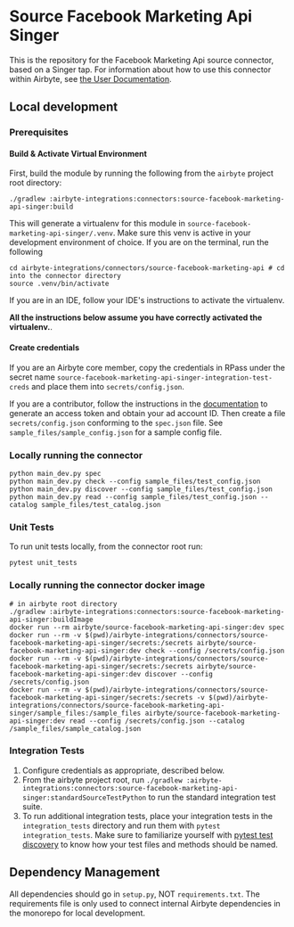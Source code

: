 # Source Facebook Marketing Api Singer

This is the repository for the Facebook Marketing Api source connector, based on a Singer tap.
For information about how to use this connector within Airbyte, see [the User Documentation](https://docs.airbyte.io/integrations/sources/facebook-marketing-api).

## Local development
### Prerequisites
#### Build & Activate Virtual Environment
First, build the module by running the following from the `airbyte` project root directory: 
```
./gradlew :airbyte-integrations:connectors:source-facebook-marketing-api-singer:build
```

This will generate a virtualenv for this module in `source-facebook-marketing-api-singer/.venv`. Make sure this venv is active in your
development environment of choice. If you are on the terminal, run the following
```
cd airbyte-integrations/connectors/source-facebook-marketing-api # cd into the connector directory
source .venv/bin/activate
```
If you are in an IDE, follow your IDE's instructions to activate the virtualenv. 

**All the instructions below assume you have correctly activated the virtualenv.**.

#### Create credentials
If you are an Airbyte core member, copy the credentials in RPass under the secret name `source-facebook-marketing-api-singer-integration-test-creds`
and place them into `secrets/config.json`.

If you are a contributor, follow the instructions in the [documentation](https://docs.airbyte.io/integrations/sources/facebook-marketing-api) to generate an access token and  obtain your ad account ID. 
Then create a file `secrets/config.json` conforming to the `spec.json` file. See `sample_files/sample_config.json` for a sample config file.
 
### Locally running the connector
```
python main_dev.py spec
python main_dev.py check --config sample_files/test_config.json
python main_dev.py discover --config sample_files/test_config.json
python main_dev.py read --config sample_files/test_config.json --catalog sample_files/test_catalog.json
```

### Unit Tests
To run unit tests locally, from the connector root run:
```
pytest unit_tests
```

### Locally running the connector docker image

```
# in airbyte root directory
./gradlew :airbyte-integrations:connectors:source-facebook-marketing-api-singer:buildImage
docker run --rm airbyte/source-facebook-marketing-api-singer:dev spec
docker run --rm -v $(pwd)/airbyte-integrations/connectors/source-facebook-marketing-api-singer/secrets:/secrets airbyte/source-facebook-marketing-api-singer:dev check --config /secrets/config.json
docker run --rm -v $(pwd)/airbyte-integrations/connectors/source-facebook-marketing-api-singer/secrets:/secrets airbyte/source-facebook-marketing-api-singer:dev discover --config /secrets/config.json
docker run --rm -v $(pwd)/airbyte-integrations/connectors/source-facebook-marketing-api-singer/secrets:/secrets -v $(pwd)/airbyte-integrations/connectors/source-facebook-marketing-api-singer/sample_files:/sample_files airbyte/source-facebook-marketing-api-singer:dev read --config /secrets/config.json --catalog /sample_files/sample_catalog.json
```

### Integration Tests 
1. Configure credentials as appropriate, described below.
1. From the airbyte project root, run `./gradlew :airbyte-integrations:connectors:source-facebook-marketing-api-singer:standardSourceTestPython` to run the standard integration test suite.
1. To run additional integration tests, place your integration tests in the `integration_tests` directory and run them with `pytest integration_tests`.
   Make sure to familiarize yourself with [pytest test discovery](https://docs.pytest.org/en/latest/goodpractices.html#test-discovery) to know how your test files and methods should be named.

## Dependency Management
All dependencies should go in `setup.py`, NOT `requirements.txt`. The requirements file is only used to connect internal Airbyte dependencies in the monorepo for local development.
